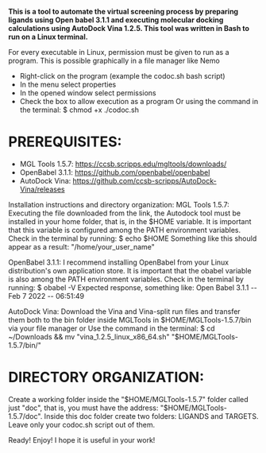 **This is a tool to automate the virtual screening process by preparing ligands using Open babel 3.1.1 and executing molecular docking calculations using AutoDock Vina 1.2.5.
This tool was written in Bash to run on a Linux terminal.**

For every executable in Linux, permission must be given to run as a program. This is possible graphically in a file manager like Nemo
- Right-click on the program (example the codoc.sh bash script)
- In the menu select properties
- In the opened window select permissions
- Check the box to allow execution as a program
Or using the command in the terminal:
$ chmod +x ./codoc.sh

# **PREREQUISITES:**
- MGL Tools 1.5.7: https://ccsb.scripps.edu/mgltools/downloads/
- OpenBabel 3.1.1: https://github.com/openbabel/openbabel
- AutoDock Vina: https://github.com/ccsb-scripps/AutoDock-Vina/releases

Installation instructions and directory organization:
MGL Tools 1.5.7:
Executing the file downloaded from the link, the Autodock tool must be installed in your home folder, that is, in the $HOME variable. It is important that this variable is configured among the PATH environment variables. Check in the terminal by running:
$ echo $HOME
Something like this should appear as a result: "/home/your_user_name"

OpenBabel 3.1.1:
I recommend installing OpenBabel from your Linux distribution's own application store. It is important that the obabel variable is also among the PATH environment variables. Check in the terminal by running:
$ obabel -V
Expected response, something like: Open Babel 3.1.1 -- Feb 7 2022 -- 06:51:49

AutoDock Vina:
Download the Vina and Vina-split run files and transfer them both to the bin folder inside MGLTools in $HOME/MGLTools-1.5.7/bin via your file manager or Use the command in the terminal:
$ cd ~/Downloads && mv "vina_1.2.5_linux_x86_64.sh" "$HOME/MGLTools-1.5.7/bin/"

# **DIRECTORY ORGANIZATION:**
Create a working folder inside the "$HOME/MGLTools-1.5.7" folder called just "doc", that is, you must have the address: "$HOME/MGLTools-1.5.7/doc". Inside this doc folder create two folders: LIGANDS and TARGETS. Leave only your codoc.sh script out of them.

Ready! Enjoy! I hope it is useful in your work!
